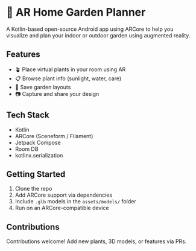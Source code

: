 # 🌱 AR Home Garden Planner

A Kotlin-based open-source Android app using ARCore to help you visualize and plan your indoor or outdoor garden using augmented reality.

## Features
- 🪴 Place virtual plants in your room using AR
- 📋 Browse plant info (sunlight, water, care)
- 💾 Save garden layouts
- 📷 Capture and share your design

## Tech Stack
- Kotlin
- ARCore (Sceneform / Filament)
- Jetpack Compose
- Room DB
- kotlinx.serialization

## Getting Started
1. Clone the repo
2. Add ARCore support via dependencies
3. Include `.glb` models in the `assets/models/` folder
4. Run on an ARCore-compatible device

## Contributions
Contributions welcome! Add new plants, 3D models, or features via PRs.

